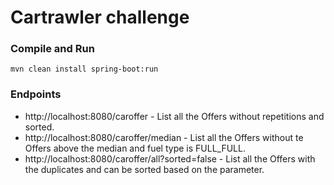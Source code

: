 # Cartrawler challenge

### Compile and Run
```mvn clean install spring-boot:run```

### Endpoints
* http://localhost:8080/caroffer - List all the Offers without repetitions and sorted.
* http://localhost:8080/caroffer/median - List all the Offers without te Offers above the median and fuel type is FULL_FULL.
* http://localhost:8080/caroffer/all?sorted=false - List all the Offers with the duplicates and can be sorted based on the parameter.

